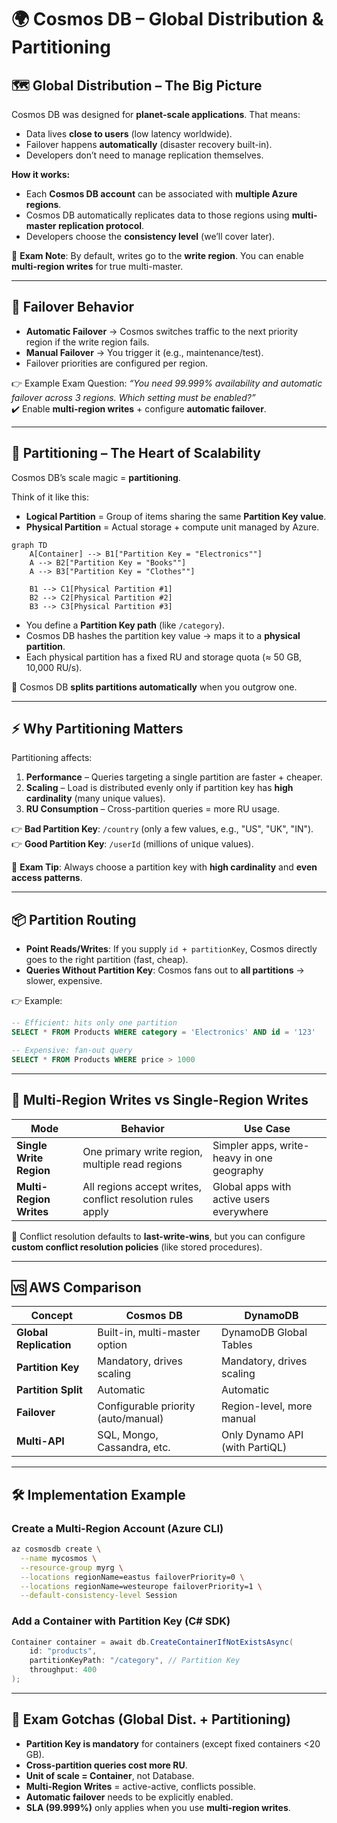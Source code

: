 # 🌍 **Cosmos DB – Global Distribution & Partitioning**

## 🗺️ **Global Distribution** – The Big Picture

Cosmos DB was designed for **planet-scale applications**. That means:

- Data lives **close to users** (low latency worldwide).
- Failover happens **automatically** (disaster recovery built-in).
- Developers don’t need to manage replication themselves.

**How it works:**

- Each **Cosmos DB account** can be associated with **multiple Azure regions**.
- Cosmos DB automatically replicates data to those regions using **multi-master replication protocol**.
- Developers choose the **consistency level** (we’ll cover later).

📌 **Exam Note**: By default, writes go to the **write region**. You can enable **multi-region writes** for true multi-master.

---

## 🔄 Failover Behavior

- **Automatic Failover** → Cosmos switches traffic to the next priority region if the write region fails.
- **Manual Failover** → You trigger it (e.g., maintenance/test).
- Failover priorities are configured per region.

👉 Example Exam Question:
_“You need 99.999% availability and automatic failover across 3 regions. Which setting must be enabled?”_  
✔️ Enable **multi-region writes** + configure **automatic failover**.

---

## 🧩 Partitioning – The Heart of Scalability

Cosmos DB’s scale magic = **partitioning**.

Think of it like this:

- **Logical Partition** = Group of items sharing the same **Partition Key value**.
- **Physical Partition** = Actual storage + compute unit managed by Azure.

```mermaid
graph TD
    A[Container] --> B1["Partition Key = "Electronics""]
    A --> B2["Partition Key = "Books""]
    A --> B3["Partition Key = "Clothes""]

    B1 --> C1[Physical Partition #1]
    B2 --> C2[Physical Partition #2]
    B3 --> C3[Physical Partition #3]
```

- You define a **Partition Key path** (like `/category`).
- Cosmos DB hashes the partition key value → maps it to a **physical partition**.
- Each physical partition has a fixed RU and storage quota (≈ 50 GB, 10,000 RU/s).

📌 Cosmos DB **splits partitions automatically** when you outgrow one.

---

## ⚡ Why Partitioning Matters

Partitioning affects:

1. **Performance** – Queries targeting a single partition are faster + cheaper.
2. **Scaling** – Load is distributed evenly only if partition key has **high cardinality** (many unique values).
3. **RU Consumption** – Cross-partition queries = more RU usage.

👉 **Bad Partition Key**: `/country` (only a few values, e.g., "US", "UK", "IN").  
👉 **Good Partition Key**: `/userId` (millions of unique values).

📌 **Exam Tip**: Always choose a partition key with **high cardinality** and **even access patterns**.

---

## 📦 Partition Routing

- **Point Reads/Writes**: If you supply `id + partitionKey`, Cosmos directly goes to the right partition (fast, cheap).
- **Queries Without Partition Key**: Cosmos fans out to **all partitions** → slower, expensive.

👉 Example:

```sql
-- Efficient: hits only one partition
SELECT * FROM Products WHERE category = 'Electronics' AND id = '123'

-- Expensive: fan-out query
SELECT * FROM Products WHERE price > 1000
```

---

## 🧭 Multi-Region Writes vs Single-Region Writes

| Mode                    | Behavior                                                   | Use Case                                   |
| ----------------------- | ---------------------------------------------------------- | ------------------------------------------ |
| **Single Write Region** | One primary write region, multiple read regions            | Simpler apps, write-heavy in one geography |
| **Multi-Region Writes** | All regions accept writes, conflict resolution rules apply | Global apps with active users everywhere   |

📌 Conflict resolution defaults to **last-write-wins**, but you can configure **custom conflict resolution policies** (like stored procedures).

---

## 🆚 AWS Comparison

| Concept                | Cosmos DB                           | DynamoDB                       |
| ---------------------- | ----------------------------------- | ------------------------------ |
| **Global Replication** | Built-in, multi-master option       | DynamoDB Global Tables         |
| **Partition Key**      | Mandatory, drives scaling           | Mandatory, drives scaling      |
| **Partition Split**    | Automatic                           | Automatic                      |
| **Failover**           | Configurable priority (auto/manual) | Region-level, more manual      |
| **Multi-API**          | SQL, Mongo, Cassandra, etc.         | Only Dynamo API (with PartiQL) |

---

## 🛠️ Implementation Example

### Create a Multi-Region Account (Azure CLI)

```bash
az cosmosdb create \
  --name mycosmos \
  --resource-group myrg \
  --locations regionName=eastus failoverPriority=0 \
  --locations regionName=westeurope failoverPriority=1 \
  --default-consistency-level Session
```

### Add a Container with Partition Key (C# SDK)

```csharp
Container container = await db.CreateContainerIfNotExistsAsync(
    id: "products",
    partitionKeyPath: "/category", // Partition Key
    throughput: 400
);
```

---

## 🎯 Exam Gotchas (Global Dist. + Partitioning)

- **Partition Key is mandatory** for containers (except fixed containers <20 GB).
- **Cross-partition queries cost more RU**.
- **Unit of scale = Container**, not Database.
- **Multi-Region Writes** = active-active, conflicts possible.
- **Automatic failover** needs to be explicitly enabled.
- **SLA (99.999%)** only applies when you use **multi-region writes**.
